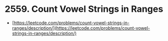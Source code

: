 # 2559. Count Vowel Strings in Ranges

- [https://leetcode.com/problems/count-vowel-strings-in-ranges/description/](https://leetcode.com/problems/count-vowel-strings-in-ranges/description/)
